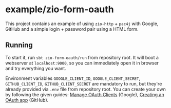 # example/zio-form-oauth

This project contains an example of using `zio-http` + `pac4j` with Google,
GitHub and a simple login + password pair using a HTML form.

## Running

To start it, run `sbt zio-form-oauth/run` from repository root. It will boot a
webserver at `localhost:9000`, so you can immediately open it in browser and try
everything you want.

Environment variables `GOOGLE_CLIENT_ID`, `GOOGLE_CLIENT_SECRET`,
`GITHUB_CLIENT_ID`, `GITHUB_CLIENT_SECRET` are mandatory to run, but they're
already provided via `.env` file from repository root. You can create your own
by following the given guides: [Manage OAuth Clients][1] (Google), [Creating an
OAuth app][2] (GitHub).

[1]: https://support.google.com/cloud/answer/15549257?hl=en
[2]:
  https://docs.github.com/en/apps/oauth-apps/building-oauth-apps/creating-an-oauth-app
